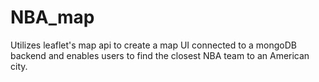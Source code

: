# NBA_map
Utilizes leaflet's map api to create a map UI connected to a mongoDB backend and enables users to find the closest NBA team to an American city.
